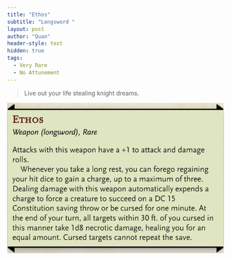 ```yaml
---
title: "Ethos"
subtitle: "Longsword "
layout: post
author: "Quan"
header-style: text
hidden: true
tags:
  - Very Rare
  - No Attunement
---
```


> Live out your life stealing knight dreams.

![My Image](/assets/images/ethos.png "ethos")